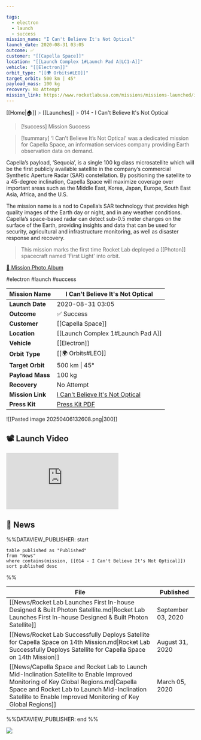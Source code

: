 ```yaml
---

tags:
  - electron
  - launch
  - success
mission_name: "I Can't Believe It's Not Optical"
launch_date: 2020-08-31 03:05
outcome: ✅
customer: "[[Capella Space]]"
location: "[[Launch Complex 1#Launch Pad A|LC1-A]]"
vehicle: "[[Electron]]"
orbit_type: "[[🌍 Orbits#LEO]]"
target_orbit: 500 km | 45°
payload_mass: 100 kg
recovery: No Attempt
mission_link: https://www.rocketlabusa.com/missions/missions-launched/i-cant-believe-its-not-optical/
---
```

[[Home|🏠]]  <span style="color: LightSlateGray">></span>  <span class="no-hover">[[Launches]]</span>  <span style="color: LightSlateGray">></span>  014 - I Can't Believe It's Not Optical

>[!success] Mission Success

>[!summary] 
‘I Can’t Believe It’s Not Optical’ was a dedicated mission for Capella Space, an information services company providing Earth observation data on demand.
>
Capella’s payload, ‘Sequoia’, is a single 100 kg class microsatellite which will be the first publicly available satellite in the company’s commercial Synthetic Aperture Radar (SAR) constellation. By positioning the satellite to a 45-degree inclination, Capella Space will maximize coverage over important areas such as the Middle East, Korea, Japan, Europe, South East Asia, Africa, and the U.S.
>
The mission name is a nod to Capella’s SAR technology that provides high quality images of the Earth day or night, and in any weather conditions. Capella’s space-based radar can detect sub-0.5 meter changes on the surface of the Earth, providing insights and data that can be used for security, agricultural and infrastructure monitoring, as well as disaster response and recovery.
>
>This mission marks the first time Rocket Lab deployed a [[Photon]] spacecraft named 'First Light' into orbit. 
>
[📸 Mission Photo Album](https://www.flickr.com/photos/rocketlab/albums/72157716859999646/)

#electron #launch #success

| **Mission Name** | I Can't Believe It's Not Optical                                                                                            |
| ---------------- | --------------------------------------------------------------------------------------------------------------------------- |
| **Launch Date**  | 2020-08-31 03:05                                                                                                            |
| **Outcome**      | ✅ Success                                                                                                                   |
| **Customer**     | [[Capella Space]]                                                                                                           |
| **Location**     | [[Launch Complex 1#Launch Pad A]]                                                                                           |
| **Vehicle**      | [[Electron]]                                                                                                                |
| **Orbit Type**   | [[🌍 Orbits#LEO]]                                                                                                           |
| **Target Orbit** | 500 km &#124; 45°                                                                                                           |
| **Payload Mass** | 100 kg                                                                                                                      |
| **Recovery**     | No Attempt                                                                                                                  |
| **Mission Link** | [I Can't Believe It's Not Optical](https://www.rocketlabusa.com/missions/missions-launched/i-cant-believe-its-not-optical/) |
| **Press Kit**    | [Press Kit PDF](https://rocketlabcorp.com/assets/Uploads/I-Cant-Believe-Its-Not-Optical-Press-kit2.pdf)                     |


![[Pasted image 20250406132608.png|300]]

## 📽️ Launch Video

<div class="responsive-video">
<iframe src="https://www.youtube.com/embed/FPIhI5mRDRI" title="Rocket Lab&#39;s Electron - I Can&#39;t Believe It&#39;s Not Optical Mission" frameborder="0" allow="accelerometer; autoplay; clipboard-write; encrypted-media; gyroscope; picture-in-picture; web-share" referrerpolicy="strict-origin-when-cross-origin" allowfullscreen></iframe>     
</div>

## 📰 News
%%DATAVIEW_PUBLISHER: start
```
table published as "Published"
from "News"
where contains(mission, [[014 - I Can't Believe It's Not Optical]])
sort published desc
```
%%

| File                                                                                                                                                                                                                                                   | Published          |
| ------------------------------------------------------------------------------------------------------------------------------------------------------------------------------------------------------------------------------------------------------ | ------------------ |
| [[News/Rocket Lab Launches First In-house Designed & Built Photon Satellite.md\|Rocket Lab Launches First In-house Designed & Built Photon Satellite]]                                                                                                 | September 03, 2020 |
| [[News/Rocket Lab Successfully Deploys Satellite for Capella Space on 14th Mission.md\|Rocket Lab Successfully Deploys Satellite for Capella Space on 14th Mission]]                                                                                   | August 31, 2020    |
| [[News/Capella Space and Rocket Lab to Launch Mid-Inclination Satellite to Enable Improved Monitoring of Key Global Regions.md\|Capella Space and Rocket Lab to Launch Mid-Inclination Satellite to Enable Improved Monitoring of Key Global Regions]] | March 05, 2020     |

%%DATAVIEW_PUBLISHER: end %%


![](https://www.youtube.com/watch?v=zC8RxgL9tK4)